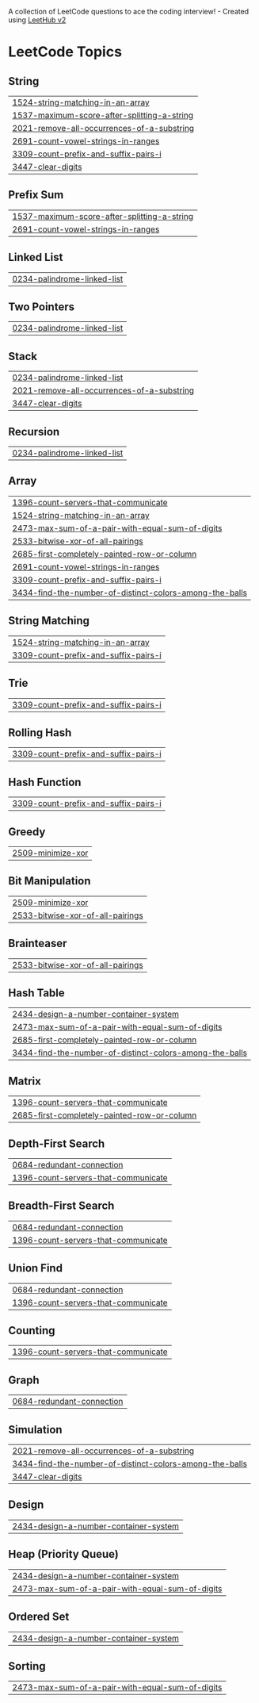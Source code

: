 A collection of LeetCode questions to ace the coding interview! - Created using [LeetHub v2](https://github.com/arunbhardwaj/LeetHub-2.0)
<!---LeetCode Topics Start-->
# LeetCode Topics
## String
|  |
| ------- |
| [1524-string-matching-in-an-array](https://github.com/Santhoo125K/365DaysCodingChallenge/tree/master/1524-string-matching-in-an-array) |
| [1537-maximum-score-after-splitting-a-string](https://github.com/Santhoo125K/365DaysCodingChallenge/tree/master/1537-maximum-score-after-splitting-a-string) |
| [2021-remove-all-occurrences-of-a-substring](https://github.com/Santhoo125K/365DaysCodingChallenge/tree/master/2021-remove-all-occurrences-of-a-substring) |
| [2691-count-vowel-strings-in-ranges](https://github.com/Santhoo125K/365DaysCodingChallenge/tree/master/2691-count-vowel-strings-in-ranges) |
| [3309-count-prefix-and-suffix-pairs-i](https://github.com/Santhoo125K/365DaysCodingChallenge/tree/master/3309-count-prefix-and-suffix-pairs-i) |
| [3447-clear-digits](https://github.com/Santhoo125K/365DaysCodingChallenge/tree/master/3447-clear-digits) |
## Prefix Sum
|  |
| ------- |
| [1537-maximum-score-after-splitting-a-string](https://github.com/Santhoo125K/365DaysCodingChallenge/tree/master/1537-maximum-score-after-splitting-a-string) |
| [2691-count-vowel-strings-in-ranges](https://github.com/Santhoo125K/365DaysCodingChallenge/tree/master/2691-count-vowel-strings-in-ranges) |
## Linked List
|  |
| ------- |
| [0234-palindrome-linked-list](https://github.com/Santhoo125K/365DaysCodingChallenge/tree/master/0234-palindrome-linked-list) |
## Two Pointers
|  |
| ------- |
| [0234-palindrome-linked-list](https://github.com/Santhoo125K/365DaysCodingChallenge/tree/master/0234-palindrome-linked-list) |
## Stack
|  |
| ------- |
| [0234-palindrome-linked-list](https://github.com/Santhoo125K/365DaysCodingChallenge/tree/master/0234-palindrome-linked-list) |
| [2021-remove-all-occurrences-of-a-substring](https://github.com/Santhoo125K/365DaysCodingChallenge/tree/master/2021-remove-all-occurrences-of-a-substring) |
| [3447-clear-digits](https://github.com/Santhoo125K/365DaysCodingChallenge/tree/master/3447-clear-digits) |
## Recursion
|  |
| ------- |
| [0234-palindrome-linked-list](https://github.com/Santhoo125K/365DaysCodingChallenge/tree/master/0234-palindrome-linked-list) |
## Array
|  |
| ------- |
| [1396-count-servers-that-communicate](https://github.com/Santhoo125K/365DaysCodingChallenge/tree/master/1396-count-servers-that-communicate) |
| [1524-string-matching-in-an-array](https://github.com/Santhoo125K/365DaysCodingChallenge/tree/master/1524-string-matching-in-an-array) |
| [2473-max-sum-of-a-pair-with-equal-sum-of-digits](https://github.com/Santhoo125K/365DaysCodingChallenge/tree/master/2473-max-sum-of-a-pair-with-equal-sum-of-digits) |
| [2533-bitwise-xor-of-all-pairings](https://github.com/Santhoo125K/365DaysCodingChallenge/tree/master/2533-bitwise-xor-of-all-pairings) |
| [2685-first-completely-painted-row-or-column](https://github.com/Santhoo125K/365DaysCodingChallenge/tree/master/2685-first-completely-painted-row-or-column) |
| [2691-count-vowel-strings-in-ranges](https://github.com/Santhoo125K/365DaysCodingChallenge/tree/master/2691-count-vowel-strings-in-ranges) |
| [3309-count-prefix-and-suffix-pairs-i](https://github.com/Santhoo125K/365DaysCodingChallenge/tree/master/3309-count-prefix-and-suffix-pairs-i) |
| [3434-find-the-number-of-distinct-colors-among-the-balls](https://github.com/Santhoo125K/365DaysCodingChallenge/tree/master/3434-find-the-number-of-distinct-colors-among-the-balls) |
## String Matching
|  |
| ------- |
| [1524-string-matching-in-an-array](https://github.com/Santhoo125K/365DaysCodingChallenge/tree/master/1524-string-matching-in-an-array) |
| [3309-count-prefix-and-suffix-pairs-i](https://github.com/Santhoo125K/365DaysCodingChallenge/tree/master/3309-count-prefix-and-suffix-pairs-i) |
## Trie
|  |
| ------- |
| [3309-count-prefix-and-suffix-pairs-i](https://github.com/Santhoo125K/365DaysCodingChallenge/tree/master/3309-count-prefix-and-suffix-pairs-i) |
## Rolling Hash
|  |
| ------- |
| [3309-count-prefix-and-suffix-pairs-i](https://github.com/Santhoo125K/365DaysCodingChallenge/tree/master/3309-count-prefix-and-suffix-pairs-i) |
## Hash Function
|  |
| ------- |
| [3309-count-prefix-and-suffix-pairs-i](https://github.com/Santhoo125K/365DaysCodingChallenge/tree/master/3309-count-prefix-and-suffix-pairs-i) |
## Greedy
|  |
| ------- |
| [2509-minimize-xor](https://github.com/Santhoo125K/365DaysCodingChallenge/tree/master/2509-minimize-xor) |
## Bit Manipulation
|  |
| ------- |
| [2509-minimize-xor](https://github.com/Santhoo125K/365DaysCodingChallenge/tree/master/2509-minimize-xor) |
| [2533-bitwise-xor-of-all-pairings](https://github.com/Santhoo125K/365DaysCodingChallenge/tree/master/2533-bitwise-xor-of-all-pairings) |
## Brainteaser
|  |
| ------- |
| [2533-bitwise-xor-of-all-pairings](https://github.com/Santhoo125K/365DaysCodingChallenge/tree/master/2533-bitwise-xor-of-all-pairings) |
## Hash Table
|  |
| ------- |
| [2434-design-a-number-container-system](https://github.com/Santhoo125K/365DaysCodingChallenge/tree/master/2434-design-a-number-container-system) |
| [2473-max-sum-of-a-pair-with-equal-sum-of-digits](https://github.com/Santhoo125K/365DaysCodingChallenge/tree/master/2473-max-sum-of-a-pair-with-equal-sum-of-digits) |
| [2685-first-completely-painted-row-or-column](https://github.com/Santhoo125K/365DaysCodingChallenge/tree/master/2685-first-completely-painted-row-or-column) |
| [3434-find-the-number-of-distinct-colors-among-the-balls](https://github.com/Santhoo125K/365DaysCodingChallenge/tree/master/3434-find-the-number-of-distinct-colors-among-the-balls) |
## Matrix
|  |
| ------- |
| [1396-count-servers-that-communicate](https://github.com/Santhoo125K/365DaysCodingChallenge/tree/master/1396-count-servers-that-communicate) |
| [2685-first-completely-painted-row-or-column](https://github.com/Santhoo125K/365DaysCodingChallenge/tree/master/2685-first-completely-painted-row-or-column) |
## Depth-First Search
|  |
| ------- |
| [0684-redundant-connection](https://github.com/Santhoo125K/365DaysCodingChallenge/tree/master/0684-redundant-connection) |
| [1396-count-servers-that-communicate](https://github.com/Santhoo125K/365DaysCodingChallenge/tree/master/1396-count-servers-that-communicate) |
## Breadth-First Search
|  |
| ------- |
| [0684-redundant-connection](https://github.com/Santhoo125K/365DaysCodingChallenge/tree/master/0684-redundant-connection) |
| [1396-count-servers-that-communicate](https://github.com/Santhoo125K/365DaysCodingChallenge/tree/master/1396-count-servers-that-communicate) |
## Union Find
|  |
| ------- |
| [0684-redundant-connection](https://github.com/Santhoo125K/365DaysCodingChallenge/tree/master/0684-redundant-connection) |
| [1396-count-servers-that-communicate](https://github.com/Santhoo125K/365DaysCodingChallenge/tree/master/1396-count-servers-that-communicate) |
## Counting
|  |
| ------- |
| [1396-count-servers-that-communicate](https://github.com/Santhoo125K/365DaysCodingChallenge/tree/master/1396-count-servers-that-communicate) |
## Graph
|  |
| ------- |
| [0684-redundant-connection](https://github.com/Santhoo125K/365DaysCodingChallenge/tree/master/0684-redundant-connection) |
## Simulation
|  |
| ------- |
| [2021-remove-all-occurrences-of-a-substring](https://github.com/Santhoo125K/365DaysCodingChallenge/tree/master/2021-remove-all-occurrences-of-a-substring) |
| [3434-find-the-number-of-distinct-colors-among-the-balls](https://github.com/Santhoo125K/365DaysCodingChallenge/tree/master/3434-find-the-number-of-distinct-colors-among-the-balls) |
| [3447-clear-digits](https://github.com/Santhoo125K/365DaysCodingChallenge/tree/master/3447-clear-digits) |
## Design
|  |
| ------- |
| [2434-design-a-number-container-system](https://github.com/Santhoo125K/365DaysCodingChallenge/tree/master/2434-design-a-number-container-system) |
## Heap (Priority Queue)
|  |
| ------- |
| [2434-design-a-number-container-system](https://github.com/Santhoo125K/365DaysCodingChallenge/tree/master/2434-design-a-number-container-system) |
| [2473-max-sum-of-a-pair-with-equal-sum-of-digits](https://github.com/Santhoo125K/365DaysCodingChallenge/tree/master/2473-max-sum-of-a-pair-with-equal-sum-of-digits) |
## Ordered Set
|  |
| ------- |
| [2434-design-a-number-container-system](https://github.com/Santhoo125K/365DaysCodingChallenge/tree/master/2434-design-a-number-container-system) |
## Sorting
|  |
| ------- |
| [2473-max-sum-of-a-pair-with-equal-sum-of-digits](https://github.com/Santhoo125K/365DaysCodingChallenge/tree/master/2473-max-sum-of-a-pair-with-equal-sum-of-digits) |
<!---LeetCode Topics End-->